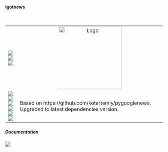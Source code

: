<br>
<h4>igotnews</h4>
<br>

<table style="border: 1px solid transparent">
  <tr>
    <td>
<a href="https://talkytrader.github.io/wiki/"><img src="https://img.shields.io/badge/Wiki-%23000000.svg?style=for-the-badge&logo=wikipedia&logoColor=white"></a>
<a href="https://github.com/mraniki/tt/"><img src="https://img.shields.io/badge/github-%23000000.svg?style=for-the-badge&logo=github&logoColor=white"></a><br>
<a href="https://hub.docker.com/r/mraniki/tt"><img src="https://img.shields.io/docker/pulls/mraniki/tt?style=for-the-badge"></a><br>
       </td>
    <td align="center"><img width="200" alt="Logo" src="/docs/_static/logo-full.png"></td>
  </tr>
  <tr>
    <td>
      <a href="https://pypi.org/project/igotnews/"><img src="https://img.shields.io/pypi/v/igotnews?style=for-the-badge&logo=PyPI&logoColor=white"></a><br>
      <a href="https://pypi.org/project/igotnews/"><img src="https://img.shields.io/pypi/dm/igotnews?style=for-the-badge&logo=PyPI&logoColor=white"></a><br>
      <a href="https://github.com/mraniki/igotnews/"><img src="https://img.shields.io/github/actions/workflow/status/mraniki/igotnews/%F0%9F%91%B7Flow.yml?style=for-the-badge&logo=GitHub&logoColor=white"></a><br>
      <a href="https://talky.readthedocs.io/projects/igotnews/"><img src="https://readthedocs.org/projects/igotnews/badge/?version=latest&style=for-the-badge"></a><br>
      <a href="https://codebeat.co/projects/github-com-mraniki-igotnews-main"><img src="https://codebeat.co/badges/24c90aab-02d7-4cd1-9ad8-5907e180c9e6"/></a> <br>
      <a href="https://codecov.io/gh/mraniki/igotnews"><img src="https://codecov.io/gh/mraniki/igotnews/branch/main/graph/badge.svg?token=WAHUEMAJN6"/></a><br>
    </td>
    <td align="left"> 
    Based on https://github.com/kotartemiy/pygooglenews.
    Upgraded to latest dependencies version.
    </td>
     
  </tr>
</table>


<h5>Documentation</h5>
<a href="https://talky.readthedocs.io/projects/igotnews/en/latest/"><img src="https://img.shields.io/badge/Documentation-000000?style=for-the-badge&logo=readthedocs&logoColor=white"></a><br>


